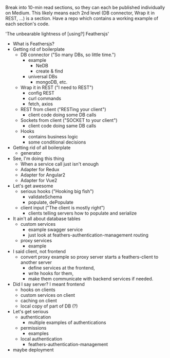 
Break into 10-min read sections, so they can each be published individually on Medium.
This likely means each 2nd level (DB connector, Wrap it in REST, ...) is a section.
Have a repo which contains a working example of each section's code.

'The unbearable lightness of [using?] Feathersjs'

- What is Feathersjs?
- Getting rid of boilerplate
    - DB connector ("So many DBs, so little time.")
        - example
            - NeDB
            - create & find
        - universal DBs
            - mongoDB, etc.
    - Wrap it in REST ("I need to REST")
        - config REST
        - curl commands
        - fetch, axios
    - REST from client ("RESTing your client")
        - client code doing some DB calls
    - Sockets from client ("SOCKET to your client")
        - client code doing same DB calls
    - Hooks
        - contains business logic
        - some conditional decisions
- Getting rid of all boilerplate
    - generator
- See, I'm doing this thing
    - When a service call just isn't enough
    - Adapter for Redux
    - Adapter for Angular2
    - Adapter for Vue2
- Let's get awesome
    - serious hooks ("Hooking big fish")
        - validateSchema
        - populate, dePopulate
    - client input ("The client is mostly right")
        - clients telling servers how to populate and serialize
- It ain't all about database tables
    - custom services
        - example swagger service
        - just look at feathers-authentication-management routing
    - proxy services
        - example
- I said client, not frontend
    - convert proxy example so proxy server starts a feathers-client to another server
        - define services at the frontend,
        - write hooks for them,
        - make them communicate with backend services if needed.
- Did I say server? I meant frontend
    - hooks on clients
    - custom services on client
    - caching on client
    - local copy of part of DB (?)
- Let's get serious
    - authentication
        - multiple examples of authentications
    - permissions
        - examples
    - local authentication
        - feathers-authentication-management
- maybe deployment
